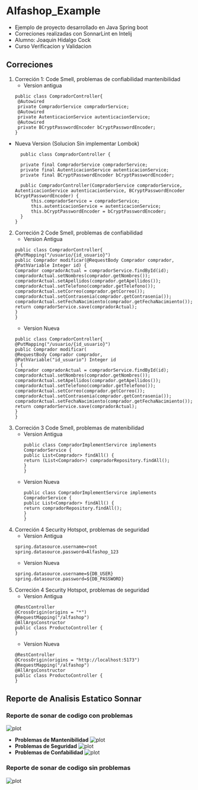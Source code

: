 # Alfashop_Example
- Ejemplo de proyecto desarrollado en Java Spring boot
- Correciones realizadas con SonnarLint en Intelij
- Alumno: Joaquin Hidalgo Cock
- Curso Verificacion y Validacion
## Correciones
1) Correción 1: Code Smell, problemas de confiabilidad mantenibilidad 
   - Version antigua
   ```
   public class CompradorController{
    @Autowired
    private CompradorService compradorService;
    @Autowired
    private AutenticacionService autenticacionService;
    @Autowired
    private BCryptPasswordEncoder bCryptPasswordEncoder;
   }
    ```
- Nueva Version (Solucion Sin implementar Lombok)
  ```
    public class CompradorController {
    
    private final CompradorService compradorService;
    private final AutenticacionService autenticacionService;
    private final BCryptPasswordEncoder bCryptPasswordEncoder;

    public CompradorController(CompradorService compradorService, AutenticacionService autenticacionService, BCryptPasswordEncoder bCryptPasswordEncoder) {
        this.compradorService = compradorService;
        this.autenticacionService = autenticacionService;
        this.bCryptPasswordEncoder = bCryptPasswordEncoder;
    }
  }
  ```
2) Correción 2 Code Smell, problemas de confiabilidad
    - Version Antigua
   ```
   public class CompradorController{
   @PutMapping("/usuario/{id_usuario}")
   public Comprador modificar(@RequestBody Comprador comprador, @PathVariable Integer id) {
   Comprador compradorActual = compradorService.findById(id);
   compradorActual.setNombres(comprador.getNombres());
   compradorActual.setApellidos(comprador.getApellidos());
   compradorActual.setTelefono(comprador.getTelefono());
   compradorActual.setCorreo(comprador.getCorreo());
   compradorActual.setContrasenia(comprador.getContrasenia());
   compradorActual.setFechaNacimiento(comprador.getFechaNacimiento());
   return compradorService.save(compradorActual);
   }
   }
   ```
   - Version Nueva
   ```
   public class CompradorController{
   @PutMapping("/usuario/{id_usuario}")
   public Comprador modificar(
   @RequestBody Comprador comprador,
   @PathVariable("id_usuario") Integer id
   ) {
   Comprador compradorActual = compradorService.findById(id);
   compradorActual.setNombres(comprador.getNombres());
   compradorActual.setApellidos(comprador.getApellidos());
   compradorActual.setTelefono(comprador.getTelefono());
   compradorActual.setCorreo(comprador.getCorreo());
   compradorActual.setContrasenia(comprador.getContrasenia());
   compradorActual.setFechaNacimiento(comprador.getFechaNacimiento());
   return compradorService.save(compradorActual);
   }
   }
   ```
3) Correción 3 Code Smell, problemas de matenibilidad
   - Version Antigua
      ```
     public class CompradorImplementServirce implements CompradorService {
      public List<Comprador> findAll() {
      return (List<Comprador>) compradorRepository.findAll();
      }
     }
     ```
   - Version Nueva
     ```
     public class CompradorImplementServirce implements CompradorService {
     public List<Comprador> findAll() {
     return compradorRepository.findAll();
     }
     }
     ```
4) Correción 4 Security Hotspot, problemas de seguridad
    - Version Antigua
    ```
    spring.datasource.username=root
    spring.datasource.password=Alfashop_123        
    ```
    - Version Nueva
    ```
    spring.datasource.username=${DB_USER}
    spring.datasource.password=${DB_PASSWORD}
    ```
5) Correción 4 Security Hotspot, problemas de seguridad
    - Version Antigua
    ```
    @RestController
    @CrossOrigin(origins = "*")
    @RequestMapping("/alfashop")
    @AllArgsConstructor
    public class ProductoController {
    }       
    ```
    - Version Nueva
    ```
    @RestController
    @CrossOrigin(origins = "http://localhost:5173")
    @RequestMapping("/alfashop")
    @AllArgsConstructor
    public class ProductoController {
    }   
    ```
## Reporte de Analisis Estatico Sonnar
### Reporte de sonar de codigo con problemas
![plot](./images/Sonar_Reporte_1.png)
  - **Problemas de Mantenibilidad**
  ![plot](./images/Sonar_Reporte_Miantainability.png)
  - **Problemas de Seguridad**
  ![plot](./images/Sonar_Reporte_Security.png)
  - **Problemas de Confabilidad**
  ![plot](./images/Sonar_Reporte_Reliability.png)
### Reporte de sonar de codigo sin problemas
  ![plot](./images/Sonar_Reporte_2.png)